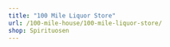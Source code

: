 ```yaml
---
title: "100 Mile Liquor Store"
url: /100-mile-house/100-mile-liquor-store/
shop: Spirituosen
---
```

